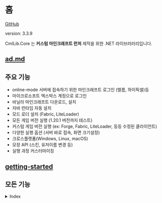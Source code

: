 # 홈

[GitHub](https://github.com/CmlLib/CmlLib.Core)

version: 3.3.9

CmlLib.Core 는 **커스텀 마인크래프트 런처** 제작을 위한 .NET 라이브러러리입니다.

## [ad.md](../ad.md "mention")

## 주요 기능

* online-mode 서버에 접속하기 위한 마인크래프트 로그인 (렐름, 하이픽셀)등
* 마이크로소프트 엑스박스 계정으로 로그인
* 바닐라 마인크래프트 다운로드, 설치
* 자바 런타임 자동 설치
* 모드 로더 설치 (Fabric, LiteLoader)
* 모든 게임 버전 실행 (1.20.1 버전까지 테스트)
* 커스텀 게임 버전 실행 (ex: Forge, Fabric, LiteLoader, 등등 수정된 클라이언트)
* 다양한 실행 옵션 (서버 바로 접속, 화면 크기설정)
* 크로스플랫폼(Windows, Linux, macOS)
* 모장 API (스킨, 유저이름 변경 등)
* 실행 과정 커스터마이징

## [getting-started](getting-started/ "mention")

## 모든 기능

<details>

<summary>Index</summary>

[CMLauncher.md](getting-started/CMLauncher.md "mention")

* 기본적인 사용방법
* **이 문서를 먼저 읽어 보세요!**

[Sample-Code.md](resources/Sample-Code.md "mention")

* CmlLibCoreSample: 간단한 콘솔 프로그램
* CmlLibWinFormSample: 모든 기능

[Common-Errors.md](resources/Common-Errors.md "mention")

* Java runtime errors
* macOS / Linux errors

[MinecraftPath.md](getting-started/MinecraftPath.md "mention")

* 기본 경로 가져오기
* 새로운 마인크래프트 디렉터리 만들기
* 마인크래프트 디렉터리 구조 바꾸기

[login-and-sessions](login-and-sessions/ "mention")

* Get game session from mojang auth server
* Create offline game session

[Microsoft-Xbox-Live-Login.md](login-and-sessions/Microsoft-Xbox-Live-Login.md "mention")

* 마이크로소프트 엑스박스 계정으로 마인크래프트 로그인

[Handling-Events.md](getting-started/Handling-Events.md "mention")

* 런처의 진행 상황 표시 (percentage, file count)
* 진행률 표시

[MLaunchOption.md](getting-started/MLaunchOption.md "mention")

* 최대 메모리 크기 (-Xmx), 최소 메모리 크기 (-Xms)
* 서버 바로 접속
* 창 해상도, 전체화면
* 자바 설정

[**Mojang APIs**](https://github.com/CmlLib/MojangAPI)

* 모든 Mojang API 구현
* 플레이어 프로필 가져오기, 스킨 바꾸기, 게임 소유 확인, 닉네임 바꾸기, UUID 확인 등등
* Mojang authentication
* Microsoft Xbox authentication
* Security question-answer flow

[Downloader.md](more-apis/Downloader.md "mention")

* AsyncParallelDownloader (default)
* SequenceDownloader

[FileChecker.md](more-apis/FileChecker.md "mention")

* AssetChecker, ClientChecker, LibraryChecker
* Skip file hash checking
* Skip specific game file checking
* Use file mirror server (like BMCLAPI mirror service)
* Make custom file checker

[VersionLoader.md](more-apis/VersionLoader.md "mention")

* Get version metadata list from local directory
* Get version metadata list from mojang server
* Get version metadata list from FabricMC server
* Get version metadata information (version name, type, release date, etc)
* Make custom version loader

[Version.md](more-apis/Version.md "mention")

* Get version information (version name, type, arguments, library list, asset id, etc)

[Installer](Installer/ "mention")

* Forge 설치
* LiteLoader 설치
* FabricMC 설치

[FAQ.md](resources/FAQ.md "mention")

* 커스텀 클라이언트 실행
* 게임 출력 확인 (logs)
* log4j2

[Get-Minecraft-Changelogs.md](utilites/Get-Minecraft-Changelogs.md "mention")

[Licenses-and-Dependencies.md](resources/Licenses-and-Dependencies.md "mention")

</details>
